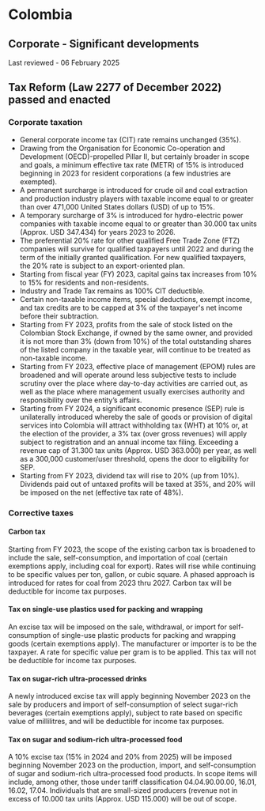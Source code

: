 # Colombia
## Corporate - Significant developments
Last reviewed - 06 February 2025
## Tax Reform (Law 2277 of December 2022) passed and enacted
### Corporate taxation
  * General corporate income tax (CIT) rate remains unchanged (35%).
  * Drawing from the Organisation for Economic Co-operation and Development (OECD)-propelled Pillar II, but certainly broader in scope and goals, a minimum effective tax rate (METR) of 15% is introduced beginning in 2023 for resident corporations (a few industries are exempted).
  * A permanent surcharge is introduced for crude oil and coal extraction and production industry players with taxable income equal to or greater than over 471,000 United States dollars (USD) of up to 15%.
  * A temporary surcharge of 3% is introduced for hydro-electric power companies with taxable income equal to or greater than 30.000 tax units (Approx. USD 347.434) for years 2023 to 2026.
  * The preferential 20% rate for other qualified Free Trade Zone (FTZ) companies will survive for qualified taxpayers until 2022 and during the term of the initially granted qualification. For new qualified taxpayers, the 20% rate is subject to an export-oriented plan.
  * Starting from fiscal year (FY) 2023, capital gains tax increases from 10% to 15% for residents and non-residents.
  * Industry and Trade Tax remains as 100% CIT deductible. 
  * Certain non-taxable income items, special deductions, exempt income, and tax credits are to be capped at 3% of the taxpayer's net income before their subtraction.
  * Starting from FY 2023, profits from the sale of stock listed on the Colombian Stock Exchange, if owned by the same owner, and provided it is not more than 3% (down from 10%) of the total outstanding shares of the listed company in the taxable year, will continue to be treated as non-taxable income.
  * Starting from FY 2023, effective place of management (EPOM) rules are broadened and will operate around less subjective tests to include scrutiny over the place where day-to-day activities are carried out, as well as the place where management usually exercises authority and responsibility over the entity’s affairs.
  * Starting from FY 2024, a significant economic presence (SEP) rule is unilaterally introduced whereby the sale of goods or provision of digital services into Colombia will attract withholding tax (WHT) at 10% or, at the election of the provider, a 3% tax (over gross revenues) will apply subject to registration and an annual income tax filing. Exceeding a revenue cap of 31.300 tax units (Approx. USD 363.000) per year, as well as a 300,000 customer/user threshold, opens the door to eligibility for SEP.
  * Starting from FY 2023, dividend tax will rise to 20% (up from 10%). Dividends paid out of untaxed profits will be taxed at 35%, and 20% will be imposed on the net (effective tax rate of 48%).


### Corrective taxes
#### Carbon tax
Starting from FY 2023, the scope of the existing carbon tax is broadened to include the sale, self-consumption, and importation of coal (certain exemptions apply, including coal for export). Rates will rise while continuing to be specific values per ton, gallon, or cubic square. A phased approach is introduced for rates for coal from 2023 thru 2027. Carbon tax will be deductible for income tax purposes.
#### Tax on single-use plastics used for packing and wrapping
An excise tax will be imposed on the sale, withdrawal, or import for self-consumption of single-use plastic products for packing and wrapping goods (certain exemptions apply). The manufacturer or importer is to be the taxpayer. A rate for specific value per gram is to be applied. This tax will not be deductible for income tax purposes.
#### Tax on sugar-rich ultra-processed drinks
A newly introduced excise tax will apply beginning November 2023 on the sale by producers and import of self-consumption of select sugar-rich beverages (certain exemptions apply), subject to rate based on specific value of millilitres, and will be deductible for income tax purposes.
#### Tax on sugar and sodium-rich ultra-processed food
A 10% excise tax (15% in 2024 and 20% from 2025) will be imposed beginning November 2023 on the production, import, and self-consumption of sugar and sodium-rich ultra-processed food products. In scope items will include, among other, those under tariff classification 04.04.90.00.00, 16.01, 16.02, 17.04. Individuals that are small-sized producers (revenue not in excess of 10.000 tax units (Approx. USD 115.000) will be out of scope.

